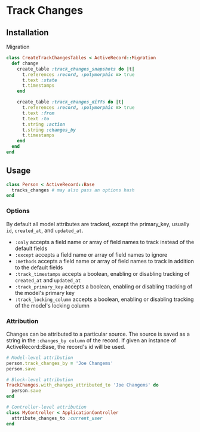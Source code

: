 # Track Changes

## Installation

Migration
```ruby
class CreateTrackChangesTables < ActiveRecord::Migration
  def change
    create_table :track_changes_snapshots do |t|
      t.references :record, :polymorphic => true
      t.text :state
      t.timestamps
    end

    create_table :track_changes_diffs do |t|
      t.references :record, :polymorphic => true
      t.text :from
      t.text :to
      t.string :action
      t.string :changes_by
      t.timestamps
    end
  end
end
```

## Usage

```ruby
class Person < ActiveRecord::Base
  tracks_changes # may also pass an options hash
end
```

### Options
By default all model attributes are tracked, except the primary_key, usually ```id```, ```created_at```, and ```updated_at```.

- ```:only``` accepts a field name or array of field names to track instead of the default fields
- ```:except``` accepts a field name or array of field names to ignore
- ```:methods``` accepts a field name or array of field names to track in addition to the default fields
- ```:track_timestamps``` accepts a boolean, enabling or disabling tracking of ```created_at``` and ```updated_at```
- ```:track_primary_key``` accepts a boolean, enabling or disabling tracking of the model's primary key
- ```:track_locking_column``` accepts a boolean, enabling or disabling tracking of the model's locking column


### Attribution
Changes can be attributed to a particular source. The source is saved as a string
in the ```:changes_by column``` of the record. If given an instance of ActiveRecord::Base,
the record's id will be used.

```ruby
# Model-level attribution
person.track_changes_by = 'Joe Changems'
person.save

# Block-level attribution
TrackChanges.with_changes_attributed_to 'Joe Changems' do
  person.save
end

# Controller-level attribution
class MyController < ApplicationController
  attribute_changes_to :current_user
end
```
